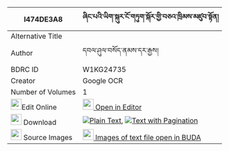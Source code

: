 |I474DE3A8|ཞིང་པའི་ཡིག་སྐུར་ངོ་གཏུག་སྐོར་གྱི་བཅའ་ཁྲིམས་མཛུབ་སྟོན། 
| --- | --- 
|Alternative Title |
|Author| དབལ་ཤུལ་བསོད་ནམས་དར་རྒྱས།
|BDRC ID | W1KG24735
|Creator | Google OCR
|Number of Volumes| 1
|<img width="25" src="https://img.icons8.com/color/25/000000/edit-property.png">Edit Online| [<img width="25" src="https://avatars.githubusercontent.com/u/45091458?s=200&v=4"> Open in Editor](http://editor.openpecha.org/I474DE3A8)
|<img width="25" src="https://img.icons8.com/fluent/48/000000/download-2.png"/>  Download | [![](https://img.icons8.com/color/20/000000/txt.png)Plain Text](https://github.com/Openpecha/I474DE3A8/releases/download/v1/shyingpa_i_yik_kur_ngotuk_kor__plain_I474DE3A8.zip), [![](https://img.icons8.com/color/20/000000/txt.png)Text with Pagination](https://github.com/Openpecha/I474DE3A8/releases/download/v1/shyingpa_i_yik_kur_ngotuk_kor__pages_I474DE3A8.zip)
|<img width="25" src="https://img.icons8.com/plasticine/100/000000/pictures-folder.png"/>  Source Images | [<img width="25" src="https://library.bdrc.io/icons/BUDA-small.svg"> Images of text file open in BUDA](https://library.bdrc.io/show/bdr:W1KG24735)